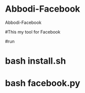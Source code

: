 # Abbodi-Facebook
 Abbodi-Facebook 


#This my tool for Facebook

#run



# bash install.sh


# bash facebook.py
